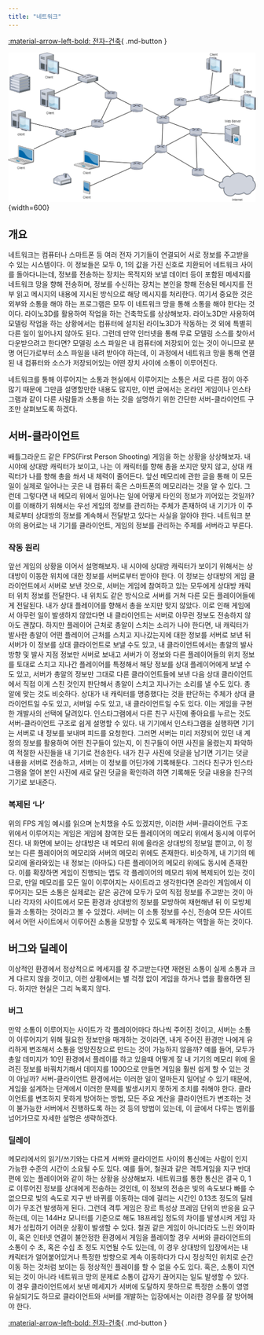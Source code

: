 ```yaml
---
title: "네트워크"
---
```


[:material-arrow-left-bold: 전자-건축](../index.md){ .md-button }

![network-diagram](../../../assets/electronic-architecture/network/network-diagram.png){width=600}

## 개요

네트워크는 컴퓨터나 스마트폰 등 여러 전자 기기들이 연결되어 서로 정보를 주고받을 수 있는 시스템이다. 이 정보들은 모두 0, 1의 값을 가진 신호로 치환되어 네트워크 사이를 돌아다니는데, 정보를 전송하는 장치는 목적지와 보낼 데이터 등이 포함된 메세지를 네트워크 망을 향해 전송하며, 정보를 수신하는 장치는 본인을 향해 전송된 메시지를 전부 읽고 메시지의 내용에 지시된 방식으로 해당 메시지를 처리한다.
여기서 중요한 것은 외부와 소통을 해야 하는 프로그램은 모두 이 네트워크 망을 통해 소통을 해야 한다는 것이다. 라이노3D를 활용하여 작업을 하는 건축학도를 상상해보자. 라이노3D만 사용하여 모델링 작업을 하는 상황에서는 컴퓨터에 설치된 라이노3D가 작동하는 것 외에 특별히 다른 일이 일어나지 않아도 된다. 그런데 만약 인터넷을 통해 무료 모델링 소스를 찾아서 다운받으려고 한다면? 모델링 소스 파일은 내 컴퓨터에 저장되어 있는 것이 아니므로 분명 어딘가로부터 소스 파일을 내려 받아야 하는데, 이 과정에서 네트워크 망을 통해 연결된 내 컴퓨터와 소스가 저장되어있는 어떤 장치 사이에 소통이 이루어진다.

네트워크를 통해 이루어지는 소통과 현실에서 이루어지는 소통은 서로 다른 점이 아주 많기 때문에 그만큼 설명할만한 내용도 많지만, 이번 글에서는 온라인 게임이나 인스타그램과 같이 다른 사람들과 소통을 하는 것을 설명하기 위한 간단한 서버-클라이언트 구조만 살펴보도록 하겠다.

## 서버-클라이언트

배틀그라운드 같은 FPS(First Person Shooting) 게임을 하는 상황을 상상해보자. 내 시야에 상대방 캐릭터가 보이고, 나는 이 캐릭터를 향해 총을 쏘지만 맞지 않고, 상대 캐릭터가 나를 향해 총을 쏴서 내 체력이 줄어든다. 앞선 메모리에 관한 글을 통해 이 모든 일이 실제로 일어나는 곳은 내 컴퓨터 혹은 스마트폰의 메모리라는 것을 알 수 있다. 그런데 그렇다면 내 메모리 위에서 일어나는 일에 어떻게 타인의 정보가 끼어있는 것일까?
이를 이해하기 위해서는 우선 게임의 정보를 관리하는 주체가 존재하여 내 기기가 이 주체로부터 상대방의 정보를 계속해서 전달받고 있다는 사실을 알아야 한다. 네트워크 분야의 용어로는 내 기기를 클라이언트, 게임의 정보를 관리하는 주체를 서버라고 부른다.

### 작동 원리

앞선 게임의 상황을 이어서 설명해보자. 내 시야에 상대방 캐릭터가 보이기 위해서는 상대방이 이동한 위치에 대한 정보를 서버로부터 받아야 한다. 이 정보는 상대방의 게임 클라이언트에서 서버로 보낸 것으로, 서버는 게임에 참여하고 있는 모두에게 상대방 캐릭터 위치 정보를 전달한다. 내 위치도 같은 방식으로 서버를 거쳐 다른 모든 플레이어들에게 전달된다.
내가 상대 플레이어를 향해서 총을 쏘지만 맞지 않았다. 이로 인해 게임에서 아무런 일이 발생하지 않았다면 내 클라이언트는 서버로 아무런 정보도 전송하지 않아도 괜찮다. 하지만 플레이어 근처로 총알이 스치는 소리가 나야 한다면, 내 캐릭터가 발사한 총알이 어떤 플레이어 근처를 스치고 지나갔는지에 대한 정보를 서버로 보낸 뒤 서버가 이 정보를 상대 클라이언트로 보낼 수도 있고, 내 클라이언트에서는 총알의 발사 방향 및 발사 지점 정보만 서버로 보내고 서버가 이 정보와 다른 플레이어들의 위치 정보를 토대로 스치고 지나간 플레이어를 특정해서 해당 정보를 상대 플레이어에게 보낼 수도 있고, 서버가 총알의 정보만 그대로 다른 클라이언트들에 보낸 다음 상대 클라이언트에서 직접 이게 스친 것인지 판단해서 총알이 스치고 지나가는 소리를 낼 수도 있다.
총알에 맞는 것도 비슷하다. 상대가 내 캐릭터를 명중했다는 것을 판단하는 주체가 상대 클라이언트일 수도 있고, 서버일 수도 있고, 내 클라이언트일 수도 있다. 이는 게임을 구현한 개발사의 선택에 달려있다.
인스타그램에서 다른 친구 사진에 좋아요를 누르는 것도 서버-클라이언트 구조로 쉽게 설명할 수 있다. 내 기기에서 인스타그램을 실행하면 기기는 서버로 내 정보를 보내며 피드를 요청한다. 그러면 서버는 미리 저장되어 있던 내 계정의 정보를 활용하여 어떤 친구들이 있는지, 이 친구들이 어떤 사진을 올렸는지 파악하여 적절한 사진들을 내 기기로 전송한다. 내가 친구 사진에 덧글을 남기면 기기는 덧글 내용을 서버로 전송하고, 서버는 이 정보를 어딘가에 기록해둔다. 그러다 친구가 인스타그램을 열어 본인 사진에 새로 달린 덧글을 확인하려 하면 기록해둔 덧글 내용을 친구의 기기로 보내준다.

### 복제된 ‘나’

위의 FPS 게임 예시를 읽으며 눈치챘을 수도 있겠지만, 이러한 서버-클라이언트 구조 위에서 이루어지는 게임은 게임에 참여한 모든 플레이어의 메모리 위에서 동시에 이루어진다. 내 화면에 보이는 상대방은 내 메모리 위에 올라온 상대방의 정보일 뿐이고, 이 정보는 다른 플레이어의 메모리와 서버의 메모리 위에도 존재한다. 비슷하게, 내 기기의 메모리에 올라와있는 내 정보는 (아마도) 다른 플레이어의 메모리 위에도 동시에 존재한다.
이를 확장하면 게임이 진행되는 맵도 각 플레이어의 메모리 위에 복제되어 있는 것이므로, 만일 메모리를 모든 일이 이루어지는 사이트라고 생각한다면 온라인 게임에서 이루어지는 모든 소통은 실제로는 같은 공간에 모두가 모여 직접 정보를 주고받는 것이 아니라 각자의 사이트에서 모든 환경과 상대방의 정보를 모방하여 재현해낸 뒤 이 모방체들과 소통하는 것이라고 볼 수 있겠다. 서버는 이 소통 정보를 수신, 전송여 모든 사이트에서 어떤 사이트에서 이루어진 소통을 모방할 수 있도록 매개하는 역할을 하는 것이다.

## 버그와 딜레이

이상적인 환경에서 정상적으로 메세지를 잘 주고받는다면 재현된 소통이 실제 소통과 크게 다르지 않을 것이고, 이런 상황에서는 별 걱정 없이 게임을 하거나 앱을 활용하면 된다. 하지만 현실은 그리 녹록지 않다.

### 버그

만약 소통이 이루어지는 사이트가 각 플레이어마다 하나씩 주어진 것이고, 서버는 소통이 이루어지기 위해 필요한 정보만을 매개하는 것이라면, 내게 주어진 환경만 나에게 유리하게 변조해서 소통을 엉망진창으로 만드는 것이 가능하지 않을까? 예를 들어, 모두가 총알 데미지가 10인 환경에서 플레이를 하고 있을때 어떻게 잘 내 기기의 메모리 위에 올려진 정보를 바꿔치기해서 데미지를 1000으로 만들면 게임을 훨씬 쉽게 할 수 있는 것이 아닐까?
서버-클라이언트 환경에서는 이러한 일이 얼마든지 일어날 수 있기 때문에, 게임을 설계하는 단계에서 이러한 문제를 발생시키지 못하게 조치를 취해야 한다. 클라이언트를 변조하지 못하게 방어하는 방법, 모든 주요 계산을 클라이언트가 변조하는 것이 불가능한 서버에서 진행하도록 하는 것 등의 방법이 있는데, 이 글에서 다루는 범위를 넘어가므로 자세한 설명은 생략하겠다.

### 딜레이

메모리에서의 읽기/쓰기와는 다르게 서버와 클라이언트 사이의 통신에는 사람이 인지 가능한 수준의 시간이 소요될 수도 있다. 예를 들어, 철권과 같은 격투게임을 지구 반대편에 있는 플레이어와 같이 하는 상황을 상상해보자. 네트워크를 통한 통신은 결국 0, 1로 이루어진 정보를 상대에게 전송하는 것인데, 이 정보의 전송은 빛의 속도보다 빠를 수 없으므로 빛의 속도로 지구 반 바퀴를 이동하는 데에 걸리는 시간인 0.13초 정도의 딜레이가 무조건 발생하게 된다. 그런데 격투 게임은 장르 특성상 프레임 단위의 반응을 요구하는데, 이는 144Hz 모니터를 기준으로 해도 18프레임 정도의 차이를 발생시켜 게임 자체가 성립하기 어려운 상황이 발생할 수 있다.
철권 같은 게임이 아니더라도 느린 와이파이, 혹은 인터넷 연결이 불안정한 환경에서 게임을 플레이할 경우 서버와 클라이언트의 소통이 수 초, 혹은 수십 초 정도 지연될 수도 있는데, 이 경우 상대방의 입장에서는 내 캐릭터가 얼어붙어있거나 특정한 방향으로 계속 이동하다가 다시 정상적인 위치로 순간이동 하는 것처럼 보이는 등 정상적인 플레이를 할 수 없을 수도 있다.
혹은, 소통이 지연되는 것이 아니라 네트워크 망의 문제로 소통이 갑자기 끊어지는 일도 발생할 수 있다. 이 경우 클라이언트에서 보낸 메세지가 서버에 도달하지 못하므로 특정한 소통이 영영 유실되기도 하므로 클라이언트와 서버를 개발하는 입장에서는 이러한 경우를 잘 방어해야 한다.

[:material-arrow-left-bold: 전자-건축](../index.md){ .md-button }
